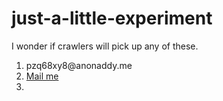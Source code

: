 # just-a-little-experiment

I wonder if crawlers will pick up any of these.

<ol>
  <li>pzq68xy8@anonaddy.me</li>
  <li><a href="mailto:t1du6jya@anonaddy.me">Mail me</a></li>
  <li><script>document.write("foo!")</script></li>
  
</ol>
